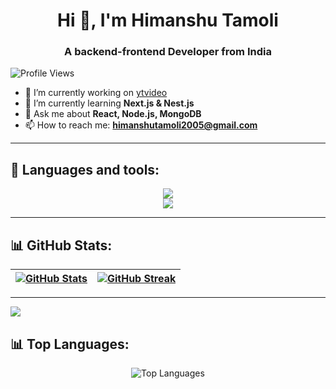 <h1 align="center">Hi 👋, I'm Himanshu Tamoli</h1>
<h3 align="center">A backend-frontend Developer from India</h3>

<p align="left">
  <img src="https://komarev.com/ghpvc/?username=himanshutamoli24&label=Profile%20views&color=0e75b6&style=flat" alt="Profile Views" />
</p>

- 🔭 I’m currently working on [ytvideo](https://github.com/HimanshuTamoli24/ytvideo)
- 🌱 I’m currently learning **Next.js & Nest.js**
- 💬 Ask me about **React, Node.js, MongoDB**
- 📫 How to reach me: **himanshutamoli2005@gmail.com**



---

## 🔧 Languages and tools:
<div align="center">
    <img src="https://skillicons.dev/icons?i=javascript,typescript,cpp,appwrite,react,nodejs,express,nextjs,mongodb,mysql,nestjs,graphql,python," />
</div>
<div align="center">
    <img src="https://skillicons.dev/icons?i=npm,graphql,git,postman,figma,vscode" />
</div>

---

## 📊 GitHub Stats:
| <a href="https://github.com/HimanshuTamoli24"><img align="center" src="https://github-readme-stats.vercel.app/api?username=himanshutamoli24&show_icons=true&include_all_commits=true&theme=radical&hide_border=true" alt="GitHub Stats" /></a> | <a href="https://github.com/HimanshuTamoli24"><img align="center" src="https://github-readme-streak-stats.herokuapp.com/?user=himanshutamoli24&theme=radical&hide_border=true" alt="GitHub Streak" /></a> |
|---|---|

---



[![](https://github-readme-activity-graph.vercel.app/graph?username=himanshutamoli24&bg_color=02011e&color=ffffff&line=37ff00&point=ffffff&area=true&hide_border=true)](https://github.com/ashutosh00710/github-readme-activity-graph)

## 📊 Top Languages:
<div align="center">
  <img src="https://github-readme-stats.vercel.app/api/top-langs?username=himanshutamoli24&show_icons=true&locale=en&layout=compact&theme=radical" alt="Top Languages" />
</div>

